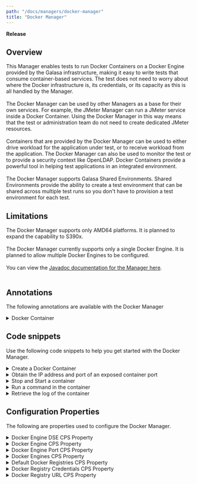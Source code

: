 ```yaml
---
path: "/docs/managers/docker-manager"
title: "Docker Manager"
---
```


**Release**

## Overview
This Manager enables tests to run Docker Containers on a Docker Engine provided by the Galasa infrastructure, making it easy to write tests that consume container-based services. The test does not need to worry about where the Docker infrastructure is, its credentials, or its capacity as this is all handled by the Manager. <br><br> The Docker Manager can be used by other Managers as a base for their own services.  For example, the JMeter Manager can run a JMeter service inside a Docker Container.  Using the Docker Manager in this way means that the test or administration team  do not need to create dedicated JMeter resources. <br><br>  Containers that are provided by the Docker Manager can be used to either drive  workload for the application under test, or to receive workload from the application.  The Docker Manager can also be used to monitor the test or to provide a security context like  OpenLDAP. Docker Containers provide a powerful tool in helping test applications in an integrated environment. <br><br> The Docker Manager supports Galasa Shared Environments.  Shared Environments provide  the ability to create a test environment that can be shared across multiple test runs  so you don't have to provision a test environment for each test.

## Limitations
The Docker Manager supports only AMD64 platforms. It is planned to expand the capability to S390x. <br><br> The Docker Manager currently supports only a single Docker Engine.  It is planned to allow multiple Docker Engines to be configured.<br><br> You can view the <a href="https://javadoc.galasa.dev/dev/galasa/docker/package-summary.html">Javadoc documentation for the Manager here</a>. <br><br>


## Annotations

The following annotations are available with the Docker Manager
<details>
<summary>Docker Container</summary>

| Annotation: | Docker Container |
| --------------------------------------- | :------------------------------------- |
| Name: | @DockerContainer |
| Description: | The <code>@DockerContainer</code> annotation requests the Docker Manager to allocate a slot and start a container  on the infrastructure Docker Engines. The test can request as many containers as required within  the limits set by the Docker Manager configuration. |
| Attribute: `dockerContainerTag` |  The <code>dockerContainerTag</code> is used to identify the Docker Container to other Managers or Shared Environments.  If a test is using multiple  Docker Containers, each separate Docker Container must have a unique tag. If two Docker Containers use the same tag, they will refer to the  same Docker Container. |
| Attribute: `image` |  The <code>image</code> attribute provides the Docker Image that is used to create the Docker Container.  The image name must not  include the Docker Registry as this is provided in the CPS.   If using a public official image from DockerHub,  then the  image name must be prefixed with <code>library/</code>, for example <code>library/httpd:latest</code>, the Docker Manager will not default to the library namespace like the Docker commands do. |
| Attribute: `start` |  The <code>start</code> attribute indicates whether the Docker Container should be started automatically. If the  test needs to perform some work before the container is started, then <code>start=false</code> should be used, after which  <code>IDockerContainer.start()</code> can be called to start the container. |
| Attribute: `dockerEngineTag` |  The <code>dockerEngineTag</code> will be used in the future so that a container can be run on a specific Docker Engine type. You would not normally need to provide a Docker Engine tag. |
| Syntax: | <code>@DockerContainer(image="library/httpd:latest")<br> public IDockerContainer httpdContainer;<br> @DockerContainer(image="privateimage", start=false)<br> public IDockerContainer container1;<br> </code> |
| Notes: | The <code>IDockerContainer</code> interface gives the test access to the IPv4/6 address and the exposed port numbers of the Docker Container.  The interface also enables the test to execute commands and retrieve the log and transfer files that are sent to  and from the container.<br><br> See <a href="https://javadoc-snapshot.galasa.dev/dev/galasa/docker/DockerContainer.html" target="_blank">DockerContainer</a> and <a href="https://javadoc-snapshot.galasa.dev/dev/galasa/docker/IDockerContainer.html" target="_blank">IDockerContainer</a> to find out more. |

</details>



## Code snippets

Use the following code snippets to help you get started with the Docker Manager.
 
<details><summary>Create a Docker Container</summary>

The following snippet shows the minimum code that is required to request a Docker Container in a Galasa test:

```
@Dockercontainer(image="library/httpd:latest", tag="http", start=true)
public IDockercontainer container1;
```

The code creates a Docker Container with an Apache HTTP Server running on port 80. Although this does not provide much, it does give a known target HTTP Server that you can start and stop in order to test how your application responds in those circumstances.  By accessing the *container1* field, you can find the IP address and port that was used for the container. 


At the end of the test, the Docker Manager automatically stops and discards the Docker Container. If for some reason the test was not able to do this, the Docker Manager resource management routines perform the same clean up after the Galasa Ecosystem discovers the test has disappeared.

There is no limit in Galasa on how many Docker Containers can be used within a single test. The only limit is the number of Docker Containers that can be started in the Galasa Ecosystem. This limit is set by the Galasa Administrator and is typically set to the maximum number of containers that can be supported by the Docker Server or Swarm.  If there are not enough slots available for an automated run, the run is put back on the queue in *waiting* state to retry. Local test runs fail if there are not enough container slots available.
</details>

<details><summary>Obtain the IP address and port of an exposed container port</summary>

Find the IP address and port by using the following code which provisions and starts an Apache HTTP server on port 80:

```
@Dockercontainer(image="library/httpd:latest")
public IDockercontainer httpcontainer;
...
InetSocketAddress port80 = httpContainer.getFirstSocketForExposedPort(80);
```
</details>

<details><summary>Stop and Start a container</summary>

Stop and start your Apache HTTP Server to test how your application responds by using the following code:

```
@Dockercontainer(image="library/httpd:latest")
public IDockercontainer httpcontainer;
...
httpContainer.stop();

httpContainer.start();
```
</details>

<details><summary>Run a command in the container</summary>

Use the following code to execute a command within the Docker Container and return the resulting output:
```
@Dockercontainer(image="library/httpd:latest")
public IDockercontainer httpcontainer;
...
IDockerExec exec = httpContainer.exec("ls","-l","/var/log");
exec.waitForExec();
String output = exec.getCurrentOutput();
```
</details>

<details><summary>Retrieve the log of the container</summary>

Use the following code to retrieve the container log:

```
@Dockercontainer(image="library/httpd:latest")
public IDockercontainer httpcontainer;
...
String log = httpContainer.getStdOut();
```
</details>


## Configuration Properties

The following are properties used to configure the Docker Manager.
 
<details>
<summary>Docker Engine DSE CPS Property</summary>

| Property: | Docker Engine DSE CPS Property |
| --------------------------------------- | :------------------------------------- |
| Name: | docker.dse.engine.[engineTag] |
| Description: | A property that allows a image to be tagged, and then selected from a test class |
| Required:  | No |
| Default value: | PRIMARY |
| Valid values: | An ID for the engine, e.g. LOCAL |
| Examples: | <code>docker.dse.engine.PRIMARY=LOCAL<br> </code> |

</details>
 
<details>
<summary>Docker Engine CPS Property</summary>

| Property: | Docker Engine CPS Property |
| --------------------------------------- | :------------------------------------- |
| Name: | docker.engine.[engineId].hostname |
| Description: | Provides location of the Docker Engine |
| Required:  | Yes - the hostname of the Docker Engine must be provided |
| Default value: | None |
| Valid values: | A valid DNS name or IPv4/6 address |
| Examples: | <code>docker.engine.[engineId].hostname=docker.example.company.org<br> docker.engine.[engineId].hostname=192.168.2.3 </code> |

Currently, the Docker Manager supports only a single Docker Engine although it is planned to allow multiple Engines to be configured.<br> To allow local runs to access the local Docker Engine, you must add this property to the CPS and enable the TCP port of your local Docker Engine.<br> If the Docker Engine is not using the default TCP port, you must provide the *docker.engine.port* configuration property in the CPS.

</details>
 
<details>
<summary>Docker Engine Port CPS Property</summary>

| Property: | Docker Engine Port CPS Property |
| --------------------------------------- | :------------------------------------- |
| Name: | docker.engine.port |
| Description: | Provides TCP Port of the Docker Engine |
| Required:  | No |
| Default value: | 2375 |
| Valid values: | Any valid TCP Port number |
| Examples: | <code>docker.engine.port=2375</code> |

The Docker Manager communicates with the Docker Engine via TCP. The Docker Engine needs to be  configured to open the TCP port, which is usually 2375. If the port is not the default one, then this property needs to be provided in the CPS.

</details>
 
<details>
<summary>Docker Engines CPS Property</summary>

| Property: | Docker Engines CPS Property |
| --------------------------------------- | :------------------------------------- |
| Name: | docker.default.engines |
| Description: | Comma seperated list of availble docker engines |
| Required:  | Yes - at least one engine needs to be defined |
| Default value: | None |
| Valid values: | An ID for the engine, e.g. LOCAL |
| Examples: | <code>docker.default.engines=LOCAL<br> </code> |

Currently, the Docker Manager supports only a single Docker Engine group called "default" although it is planned to allow multiple Engine groups to be configured.<br>

</details>
 
<details>
<summary>Default Docker Registries CPS Property</summary>

| Property: | Default Docker Registries CPS Property |
| --------------------------------------- | :------------------------------------- |
| Name: | docker.default.registries |
| Description: | An ordered list of Docker Registries IDs to search for Images requested by Galasa Tests |
| Required:  | No |
| Default value: | If not provided, DOCKERHUB id will be added |
| Valid values: | A comma separated list of ID.  See CPS property <code>docker.registry.ID</code> |
| Examples: | <code>docker.default.registries=LOCAL,DOCKERHUB</code> |

To decouple Docker Registries from the Galasa test, this property allows the Docker Manager to search for images. The main reason being if the customer Docker Registry moves, only this property needs  to change, instead of having to change the source code of lots of tests. <br> <br> The registries are searched in order when looking for an image. When the image is located, the search stops.  <br> <br> If this property is provided in the CPS, the Docker Hub registry is not automatically appended. If it is required, then the DOCKERHUB id must be included.

</details>
 
<details>
<summary>Docker Registry Credentials CPS Property</summary>

| Property: | Docker Registry Credentials CPS Property |
| --------------------------------------- | :------------------------------------- |
| Name: | docker.registry.[ID.]credentials |
| Description: | Provides the credentials of a Docker Registry that is used by the Docker Manager |
| Required:  | Yes if the registry requires authentication. |
| Default value: | DOCKER |
| Valid values: | A valid credentials ID. |
| Examples: | <code>docker.registry.LOCAL.credentials=CREDSID</code> |

If the <code>docker.registry.ID.credentials</code> CPS property is missing, the Docker Manager will attempt to use the credentials ID that is provided in <code>docker.registry.credentials</code>, if that is missing, then the default credentials  ID of <code>DOCKER</code> will be used.

</details>
 
<details>
<summary>Docker Registry URL CPS Property</summary>

| Property: | Docker Registry URL CPS Property |
| --------------------------------------- | :------------------------------------- |
| Name: | docker.registry.ID.url |
| Description: | Provides the URL of a Docker Registry that is used by the Docker Manager. |
| Required:  | Yes if the Registry ID is used in the CPS Property <code>docker.default.registries</code>. However,  the Docker Manager will default DOCKERHUB to <code>https://registry.hub.docker.com</code> if not provided. |
| Default value: | None, except for DOCKERHUB where the default is <code>https://registry.hub.docker.com</code> |
| Valid values: | A valid URL |
| Examples: | <code>docker.registry.LOCAL.url=https://registry.local.com</code> |

If the Docker Registry requires credentials for authentication, then the id for the credentials must be provided using the CPS property  <code>docker.registry.ID.credentials</code> or <code>docker.registry.credentials</code>

</details>
